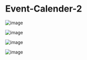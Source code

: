 # Event-Calender-2
![image](https://github.com/keshav861/Event-Calender-2/assets/94895949/c21a25a9-fa9c-498e-8f92-4d69c2dc0f36)

![image](https://github.com/keshav861/Event-Calender-2/assets/94895949/ac32c4dd-3880-40f8-931d-640fac162b31)

![image](https://github.com/keshav861/Event-Calender-2/assets/94895949/78362576-0b96-405e-a555-0a9128f775a9)

![image](https://github.com/keshav861/Event-Calender-2/assets/94895949/895fcc7a-519d-4ec0-a2fa-3e155f795c84)
